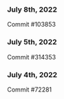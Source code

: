 ### July 8th, 2022

Commit #103853

### July 5th, 2022

Commit #314353


### July 4th, 2022

Commit #72281
